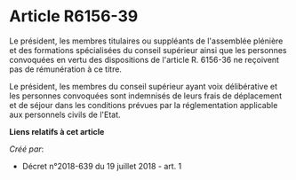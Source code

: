 # Article R6156-39

Le président, les membres titulaires ou suppléants de l'assemblée plénière et des formations spécialisées du conseil
supérieur ainsi que les personnes convoquées en vertu des dispositions de l'article R. 6156-36 ne reçoivent pas de
rémunération à ce titre.

Le président, les membres du conseil supérieur ayant voix délibérative et les personnes convoquées sont indemnisés de leurs
frais de déplacement et de séjour dans les conditions prévues par la réglementation applicable aux personnels civils de
l'Etat.

**Liens relatifs à cet article**

_Créé par_:

  - Décret n°2018-639 du 19 juillet 2018 - art. 1
